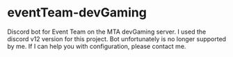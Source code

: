 # eventTeam-devGaming
Discord bot for Event Team on the MTA devGaming server.
I used the discord v12 version for this project. Bot unfortunately is no longer supported by me. If I can help you with configuration, please contact me.
